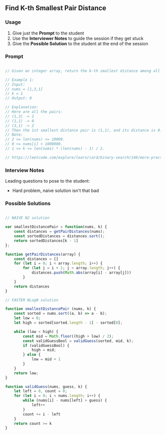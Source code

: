 ## Find K-th Smallest Pair Distance

### Usage

1. Give just the **Prompt** to the student
2. Use the **Interviewer Notes** to guide the session if they get stuck
3. Give the **Possible Solution** to the student at the end of the session

### Prompt

```javascript

// Given an integer array, return the k-th smallest distance among all the pairs. The distance of a pair (A, B) is defined as the absolute difference between A and B.

// Example 1:
// Input:
// nums = [1,3,1]
// k = 1
// Output: 0 

// Explanation:
// Here are all the pairs:
// (1,3) -> 2
// (1,1) -> 0
// (3,1) -> 2
// Then the 1st smallest distance pair is (1,1), and its distance is 0.
// Note:
// 2 <= len(nums) <= 10000.
// 0 <= nums[i] < 1000000.
// 1 <= k <= len(nums) * (len(nums) - 1) / 2.

// https://leetcode.com/explore/learn/card/binary-search/146/more-practices-ii/1041/
```

### Interview Notes

Leading questions to pose to the student:
- Hard problem, naive solution isn't that bad

### Possible Solutions

```javascript

// NAIVE N2 solution

var smallestDistancePair = function(nums, k) {
    const distances = getPairDistances(nums);
    const sortedDistances = distances.sort();
    return sortedDistances[k - 1]
};

function getPairDistances(array) {
    const distances = []
    for (let i = 0; i < array.length; i++) {
        for (let j = i + 1; j < array.length; j++) {
            distances.push(Math.abs(array[i] - array[j]))
        }
    }
    return distances
}

// FASTER NLogN solution

function smallestDistancePair (nums, k) {
    const sorted = nums.sort((a, b) => a - b);
    let low = 0;
    let high = sorted[sorted.length - 1] - sorted[0];

    while (low < high) {
        const mid = Math.floor((high + low) / 2);
        const validGuessBool = validGuess(sorted, mid, k);
        if (validGuessBool) {
            high = mid;
        } else {
            low = mid + 1
        }
    }
    return low;
}

function validGuess(nums, guess, k) {
    let left = 0, count = 0;
    for (let i = 0; i < nums.length; i++) {
        while (nums[i] - nums[left] > guess) {
            left++
        }
        count += i - left
    }
    return count >= k
}

```